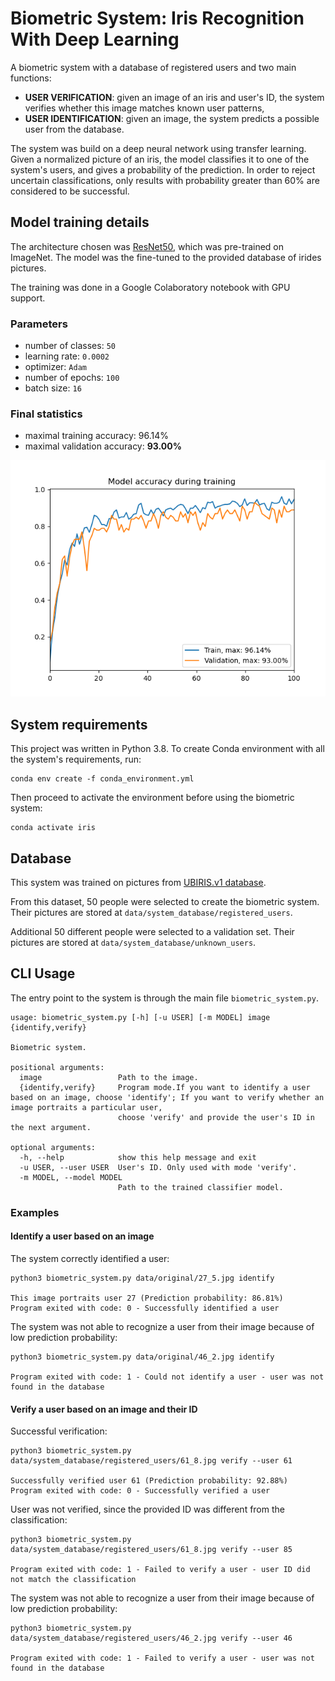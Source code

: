 # Biometric System: Iris Recognition With Deep Learning

A biometric system with a database of registered users and two main functions:
* **USER VERIFICATION**: given an image of an iris and user's ID, the system
verifies whether this image matches known user patterns,
* **USER IDENTIFICATION**: given an image, the system predicts a possible user
 from the database.
 
The system was build on a deep neural network using transfer learning. 
Given a normalized picture of an iris, the model classifies it to one of the
system's users, and gives a probability of the prediction.
In order to reject uncertain classifications, only results with probability
greater than 60% are considered to be successful.

## Model training details

The architecture chosen was [ResNet50](https://arxiv.org/abs/1512.03385), 
which was pre-trained on ImageNet. The model was the fine-tuned to the provided 
database of irides pictures.

The training was done in a Google Colaboratory notebook with GPU support.

### Parameters

* number of classes: `50`
* learning rate: `0.0002`
* optimizer: `Adam`
* number of epochs: `100`
* batch size: `16`

### Final statistics

* maximal training accuracy: 96.14%
* maximal validation accuracy: **93.00%**

![Model accuracy](stats/model_accuracies.png)

## System requirements

This project was written in Python 3.8. To create Conda environment with all 
the system's requirements, run:

```
conda env create -f conda_environment.yml
```

Then proceed to activate the environment before using the biometric system:

```
conda activate iris
```


## Database

This system was trained on pictures from 
[UBIRIS.v1 database](http://iris.di.ubi.pt/ubiris1.html). 

From this dataset, 50 people were selected to 
create the biometric system. Their pictures are stored at `data/system_database/registered_users`.

Additional 50 different people were selected to a validation set. 
Their pictures are stored at `data/system_database/unknown_users`.

## CLI Usage

The entry point to the system is through the main file `biometric_system.py`.

```
usage: biometric_system.py [-h] [-u USER] [-m MODEL] image {identify,verify}

Biometric system.

positional arguments:
  image                 Path to the image.
  {identify,verify}     Program mode.If you want to identify a user based on an image, choose 'identify'; If you want to verify whether an image portraits a particular user,
                        choose 'verify' and provide the user's ID in the next argument.

optional arguments:
  -h, --help            show this help message and exit
  -u USER, --user USER  User's ID. Only used with mode 'verify'.
  -m MODEL, --model MODEL
                        Path to the trained classifier model.
```

### Examples

#### Identify a user based on an image

The system correctly identified a user:
```
python3 biometric_system.py data/original/27_5.jpg identify

This image portraits user 27 (Prediction probability: 86.81%)
Program exited with code: 0 - Successfully identified a user
```

The system was not able to recognize a user from their image because of low 
prediction probability:
```
python3 biometric_system.py data/original/46_2.jpg identify

Program exited with code: 1 - Could not identify a user - user was not found in the database
```

#### Verify a user based on an image and their ID

Successful verification:

```
python3 biometric_system.py data/system_database/registered_users/61_8.jpg verify --user 61

Successfully verified user 61 (Prediction probability: 92.88%)
Program exited with code: 0 - Successfully verified a user
```

User was not verified, since the provided ID was different from the classification:

```
python3 biometric_system.py data/system_database/registered_users/61_8.jpg verify --user 85

Program exited with code: 1 - Failed to verify a user - user ID did not match the classification
```

The system was not able to recognize a user from their image because of low 
prediction probability:
```
python3 biometric_system.py data/system_database/registered_users/46_2.jpg verify --user 46

Program exited with code: 1 - Failed to verify a user - user was not found in the database
```
